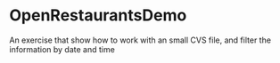 # OpenRestaurantsDemo
An exercise that show how to work with an small CVS file, and filter the information by date and time
